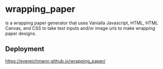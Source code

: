 # wrapping_paper

is a wrapping paper generator that uses Vanialla Javascript, HTML, HTML Canvas, and CSS to take test inputs and/or image urls to make wrapping paper designs. 

## Deployment 

https://evereichmann.github.io/wrapping_paper/
